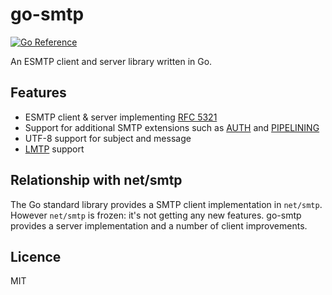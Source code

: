 # go-smtp

[![Go Reference](https://pkg.go.dev/badge/github.com/UPONU-GmbH/go-smtp.svg)](https://pkg.go.dev/github.com/UPONU-GmbH/go-smtp)

An ESMTP client and server library written in Go.

## Features

* ESMTP client & server implementing [RFC 5321]
* Support for additional SMTP extensions such as [AUTH] and [PIPELINING]
* UTF-8 support for subject and message
* [LMTP] support

## Relationship with net/smtp

The Go standard library provides a SMTP client implementation in `net/smtp`.
However `net/smtp` is frozen: it's not getting any new features. go-smtp
provides a server implementation and a number of client improvements.

## Licence

MIT

[RFC 5321]: https://tools.ietf.org/html/rfc5321
[AUTH]: https://tools.ietf.org/html/rfc4954
[PIPELINING]: https://tools.ietf.org/html/rfc2920
[LMTP]: https://tools.ietf.org/html/rfc2033

